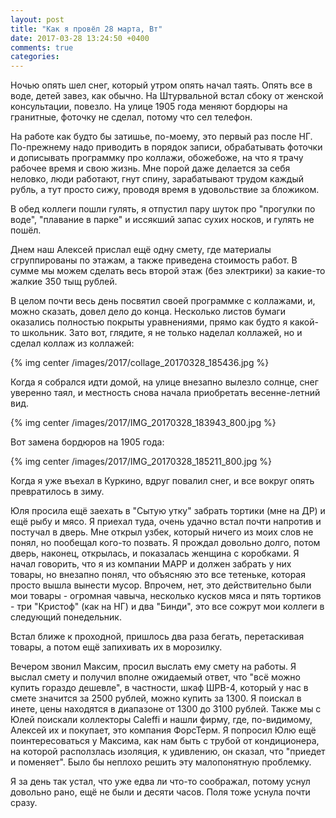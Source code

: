 ```yaml
---
layout: post
title: "Как я провёл 28 марта, Вт"
date: 2017-03-28 13:24:50 +0400
comments: true
categories: 
---
```

Ночью опять шел снег, который утром опять начал таять. Опять все в воде, детей завез, как обычно. На Штурвальной встал сбоку от женской консультации, повезло. На улице 1905 года меняют бордюры на гранитные, фоточку не сделал, потому что сел телефон.

На работе как будто бы затишье, по-моему, это первый раз после НГ. По-прежнему надо приводить в порядок записи, обрабатывать фоточки и дописывать программку про коллажи, обожебоже, на что я трачу рабочее время и свою жизнь. Мне порой даже делается за себя неловко, люди работают, гнут спину, зарабатывают трудом каждый рубль, а тут просто сижу, проводя время в удовольствие за бложиком.

В обед коллеги пошли гулять, я отпустил пару шуток про "прогулки по воде", "плавание в парке" и иссякший запас сухих носков, и гулять не пошёл.

Днем наш Алексей прислал ещё одну смету, где материалы сгруппированы по этажам, а также приведена стоимость работ. В сумме мы можем сделать весь второй этаж (без электрики) за какие-то жалкие 350 тыщ рублей.

В целом почти весь день посвятил своей программке с коллажами, и, можно сказать, довел дело до конца. Несколько листов бумаги оказались полностью покрыты уравнениями, прямо как будто я какой-то школьник. Зато вот, глядите, я не только наделал коллажей, но и сделал коллаж из коллажей:

{% img center /images/2017/collage_20170328_185436.jpg %}

Когда я собрался идти домой, на улице внезапно вылезло солнце, снег уверенно таял, и местность снова начала приобретать весенне-летний вид.

{% img center /images/2017/IMG_20170328_183943_800.jpg %}

Вот замена бордюров на 1905 года:

{% img center /images/2017/IMG_20170328_185211_800.jpg %}

Когда я уже въехал в Куркино, вдруг повалил снег, и все вокруг опять превратилось в зиму.

Юля просила ещё заехать в "Сытую утку" забрать тортики (мне на ДР) и ещё рыбу и мясо. Я приехал туда, очень удачно встал почти напротив и постучал в дверь. Мне открыл узбек, который ничего из моих слов не понял, но пообещал кого-то позвать. Я прождал довольно долго, потом дверь, наконец, открылась, и показалась женщина с коробками. Я начал говорить, что я из компании МАРР и должен забрать у них товары, но внезапно понял, что объясняю это все тетеньке, которая просто вышла вынести мусор. Впрочем, нет, это действительно были мои товары - огромная чавыча, несколько кусков мяса и пять тортиков - три "Кристоф" (как на НГ) и два "Бинди", это все сожрут мои коллеги в следующий понедельник.

Встал ближе к проходной, пришлось два раза бегать, перетаскивая товары, а потом ещё запихивать их в морозилку.

Вечером звонил Максим, просил выслать ему смету на работы. Я выслал смету и получил вполне ожидаемый ответ, что "всё можно купить гораздо дешевле", в частности, шкаф ШРВ-4, который у нас в смете значится за 2500 рублей, можно купить за 1300. Я поискал в инете, цены находятся в диапазоне от 1300 до 3100 рублей. Также мы с Юлей поискали коллекторы Caleffi и нашли фирму, где, по-видимому, Алексей их и покупает, это компания ФорсТерм. Я попросил Юлю ещё поинтересоваться у Максима, как нам быть с трубой от кондиционера, на которой расползлась изоляция, к удивлению, он сказал, что "приедет и поменяет". Было бы неплохо решить эту малопонятную проблемку.

Я за день так устал, что уже едва ли что-то соображал, потому уснул довольно рано, ещё не были и десяти часов. Поля тоже уснула почти сразу.